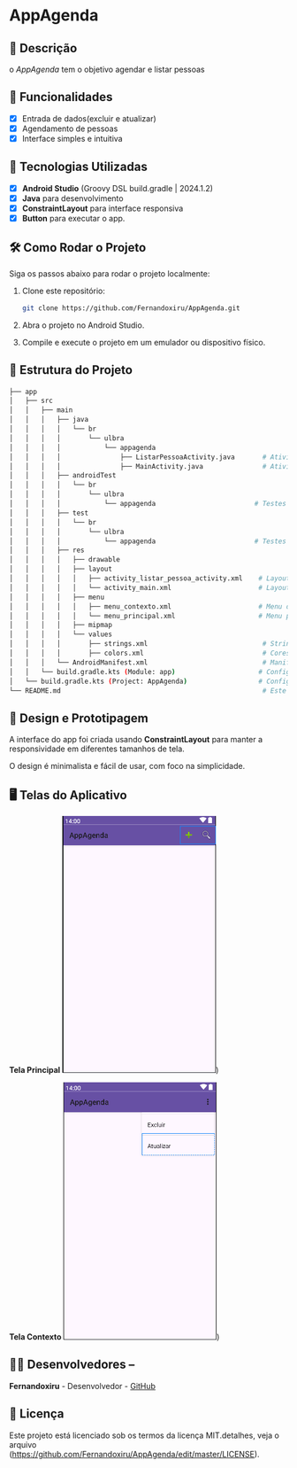# **AppAgenda**

## 📱 Descrição
o *AppAgenda* tem o objetivo agendar e listar pessoas

## 🔧 Funcionalidades
- [x] Entrada de dados(excluir e atualizar)
- [X] Agendamento de pessoas
- [X] Interface simples e intuitiva

## 🚀 Tecnologias Utilizadas 
- [X] **Android Studio** (Groovy DSL build.gradle | 2024.1.2)
- [X] **Java** para desenvolvimento
- [X] **ConstraintLayout** para interface responsiva
- [X] **Button** para executar o app.

## 🛠️ Como Rodar o Projeto
Siga os passos abaixo para rodar o projeto localmente:

1. Clone este repositório:

    ```bash
    git clone https://github.com/Fernandoxiru/AppAgenda.git
    ```
2. Abra o projeto no Android Studio.
3. Compile e execute o projeto em um emulador ou dispositivo físico.

## 📂 Estrutura do Projeto

```bash
├── app
│   ├── src
│   │   ├── main
│   │   │   ├── java
│   │   │   │   └── br
│   │   │   │       └── ulbra
│   │   │   │           └── appagenda
│   │   │   │               ├── ListarPessoaActivity.java       # Atividade para listar pessoas
│   │   │   │               ├── MainActivity.java               # Atividade principal
│   │   │   ├── androidTest
│   │   │   │   └── br
│   │   │   │       └── ulbra
│   │   │   │           └── appagenda                         # Testes instrumentados
│   │   │   ├── test
│   │   │   │   └── br
│   │   │   │       └── ulbra
│   │   │   │           └── appagenda                         # Testes unitários
│   │   │   ├── res
│   │   │   │   ├── drawable
│   │   │   │   ├── layout
│   │   │   │   │   ├── activity_listar_pessoa_activity.xml    # Layout para listar pessoas
│   │   │   │   │   └── activity_main.xml                      # Layout da tela principal
│   │   │   │   ├── menu
│   │   │   │   │   ├── menu_contexto.xml                      # Menu de contexto
│   │   │   │   │   └── menu_principal.xml                     # Menu principal
│   │   │   │   ├── mipmap
│   │   │   │   └── values
│   │   │   │       ├── strings.xml                             # Strings usadas no app
│   │   │   │       ├── colors.xml                              # Cores definidas no projeto
│   │   │   └── AndroidManifest.xml                             # Manifest do aplicativo
│   │   └── build.gradle.kts (Module: app)                     # Configuração do Gradle do módulo
│   └── build.gradle.kts (Project: AppAgenda)                  # Configuração do Gradle do projeto
└── README.md                                                   # Este arquivo

```

## 🎨 Design e Prototipagem
 
A interface do app foi criada usando **ConstraintLayout** para manter a responsividade em diferentes tamanhos de tela.
 
O design é minimalista e fácil de usar, com foco na simplicidade.
 
 ## 🖥️ Telas do Aplicativo
  **Tela Principal**
![image](https://github.com/Fernandoxiru/AppAgenda/blob/master/assets/telaprincipal.png))

**Tela Contexto**
![image](https://github.com/Fernandoxiru/AppAgenda/blob/master/assets/telacontexto.png))

## 👨‍💻 Desenvolvedores –

**Fernandoxiru** - Desenvolvedor - [GitHub](https://github.com/Fernandoxiru)

 ## 📄 Licença
  Este projeto está licenciado sob os termos da licença MIT.detalhes, veja o arquivo (https://github.com/Fernandoxiru/AppAgenda/edit/master/LICENSE). 
  
    
